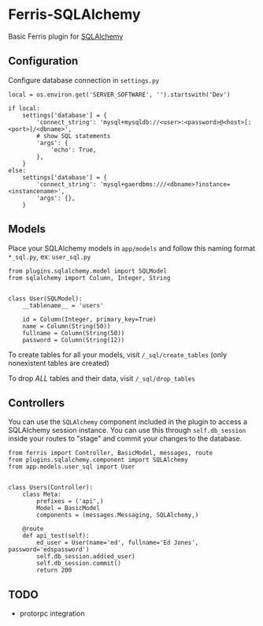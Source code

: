 # Ferris-SQLAlchemy

Basic Ferris plugin for [SQLAlchemy](http://www.sqlalchemy.org/)

## Configuration

Configure database connection in `settings.py`

```
local = os.environ.get('SERVER_SOFTWARE', '').startswith('Dev')

if local:
    settings['database'] = {
        'connect_string': 'mysql+mysqldb://<user>:<password>@<host>[:<port>]/<dbname>',
        # show SQL statements
        'args': {
            'echo': True,
        },
    }
else:
    settings['database'] = {
        'connect_string': 'mysql+gaerdbms:///<dbname>?instance=<instancename>',
        'args': {},
    }
```

## Models

Place your SQLAlchemy models in `app/models` and follow this naming format `*_sql.py`, ex: `user_sql.py`

```
from plugins.sqlalchemy.model import SQLModel
from sqlalchemy import Column, Integer, String


class User(SQLModel):
    __tablename__ = 'users'

    id = Column(Integer, primary_key=True)
    name = Column(String(50))
    fullname = Column(String(50))
    password = Column(String(12))
```

To create tables for all your models, visit `/_sql/create_tables` (only nonexistent tables are created)

To drop *ALL* tables and their data, visit `/_sql/drop_tables`

## Controllers

You can use the `SQLAlchemy` component included in the plugin to access a SQLAlchemy session instance. You can use this through `self.db_session` inside your routes to "stage" and commit your changes to the database.

```
from ferris import Controller, BasicModel, messages, route
from plugins.sqlalchemy.component import SQLAlchemy
from app.models.user_sql import User


class Users(Controller):
    class Meta:
        prefixes = ('api',)
        Model = BasicModel
        components = (messages.Messaging, SQLAlchemy,)

    @route
    def api_test(self):
        ed_user = User(name='ed', fullname='Ed Jones', password='edspassword')
        self.db_session.add(ed_user)
        self.db_session.commit()
        return 200
```

## TODO

* protorpc integration
